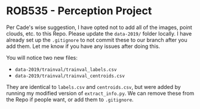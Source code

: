 # ROB535 - Perception Project

Per Cade's wise suggestion, I have opted not to add all of the images, point clouds, etc. to this Repo. Please update the `data-2019/` folder locally. I have already set up the `.gitignore` to not commit these to our branch after you add them. Let me know if you have any issues after doing this.

You will notice two new files:
- `data-2019/trainval/trainval_labels.csv`
- `data-2019/trainval/trainval_centroids.csv`

They are identical to `labels.csv` and `centroids.csv`, but were added by running my modified version of `extract_info.py`. We can remove these from the Repo if people want, or add them to `.gitignore`.
